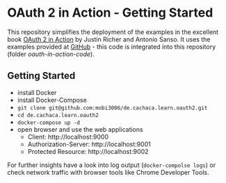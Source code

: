 # OAuth 2 in Action - Getting Started

This repository simplifies the deployment of the examples in the excellent book [OAuth 2 in Action](https://www.manning.com/books/oauth-2-in-action) by Justin Richer and Antonio Sanso. It uses the examples provided at [GitHub](https://github.com/oauthinaction) - this code is integrated into this repository (folder *oauth-in-action-code*).

## Getting Started

* install Docker
* install Docker-Compose
* `git clone git@github.com:mobi3006/de.cachaca.learn.oauth2.git`
* `cd de.cachaca.learn.oauth2`
* `docker-compose up -d`
* open browser and use the web applications
  * Client: http://localhost:9000
  * Authorization-Server: http://localhost:9001
  * Protected Resource: http://localhost:9002

For further insights have a look into log output (`docker-compolse logs`) or check network traffic with browser tools like Chrome Developer Tools.
